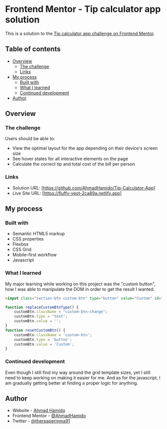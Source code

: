 # Frontend Mentor - Tip calculator app solution

This is a solution to the [Tip calculator app challenge on Frontend Mentor](https://www.frontendmentor.io/challenges/tip-calculator-app-ugJNGbJUX).

## Table of contents

- [Overview](#overview)
  - [The challenge](#the-challenge)
  - [Links](#links)
- [My process](#my-process)
  - [Built with](#built-with)
  - [What I learned](#what-i-learned)
  - [Continued development](#continued-development)
- [Author](#author)

## Overview

### The challenge

Users should be able to:

- View the optimal layout for the app depending on their device's screen size
- See hover states for all interactive elements on the page
- Calculate the correct tip and total cost of the bill per person

### Links

- Solution URL: [https://github.com/AhmadHamido/Tip-Calculator-App]
- Live Site URL: [https://fluffy-yeot-2ca89a.netlify.app]

## My process

### Built with

- Semantic HTML5 markup
- CSS properties
- Flexbox
- CSS Grid
- Mobile-first workflow
- Javascript


### What I learned

My major learning while working on this project was the "custom button", how I was able to manipulate the DOM in order to get the result I wanted.


```html
<input class="section-btn custom-btn" type="button" value="Custom" id="custom-btn">

```

```js
function replaceCustomBtnType() {
    customBtn.className = "custom-btn-change";
    customBtn.type = "text";
    customBtn.value = '';
}
function resetCustomBtn() {
    customBtn.className = 'custom-btn';
    customBtn.type = 'button';
    customBtn.value = 'Custom';
}
```

### Continued development

Even though I still find my way around the grid template sizes, yet I still need to keep working on making it easier for me. And as for the javascript, I am gradually getting better at finding a proper logic for anything.


## Author

- Website - [Ahmad Hamido](https://fluffy-yeot-2ca89a.netlify.app/)
- Frontend Mentor - [@AhmadHamido](https://www.frontendmentor.io/profile/AhmadHamido)
- Twitter - [@thereapermma91](https://www.twitter.com/thereapermma91)
